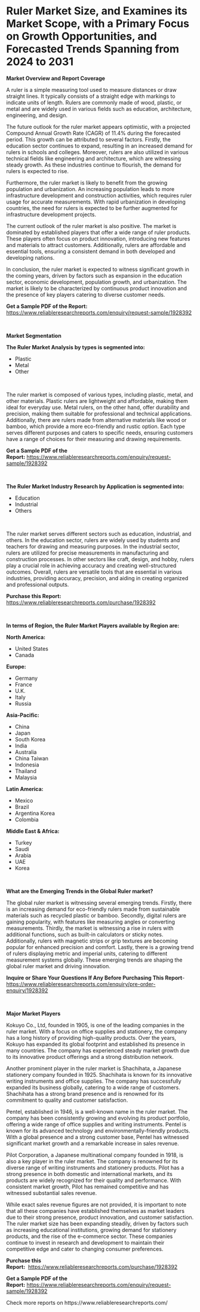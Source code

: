 <p><h1>Ruler Market Size, and Examines its Market Scope, with a Primary Focus on Growth Opportunities, and Forecasted Trends Spanning from 2024 to 2031</h1></p><p><strong>Market Overview and Report Coverage</strong></p>
<p><p>A ruler is a simple measuring tool used to measure distances or draw straight lines. It typically consists of a straight edge with markings to indicate units of length. Rulers are commonly made of wood, plastic, or metal and are widely used in various fields such as education, architecture, engineering, and design.</p><p>The future outlook for the ruler market appears optimistic, with a projected Compound Annual Growth Rate (CAGR) of 11.4% during the forecasted period. This growth can be attributed to several factors. Firstly, the education sector continues to expand, resulting in an increased demand for rulers in schools and colleges. Moreover, rulers are also utilized in various technical fields like engineering and architecture, which are witnessing steady growth. As these industries continue to flourish, the demand for rulers is expected to rise.</p><p>Furthermore, the ruler market is likely to benefit from the growing population and urbanization. An increasing population leads to more infrastructure development and construction activities, which requires ruler usage for accurate measurements. With rapid urbanization in developing countries, the need for rulers is expected to be further augmented for infrastructure development projects.</p><p>The current outlook of the ruler market is also positive. The market is dominated by established players that offer a wide range of ruler products. These players often focus on product innovation, introducing new features and materials to attract customers. Additionally, rulers are affordable and essential tools, ensuring a consistent demand in both developed and developing nations.</p><p>In conclusion, the ruler market is expected to witness significant growth in the coming years, driven by factors such as expansion in the education sector, economic development, population growth, and urbanization. The market is likely to be characterized by continuous product innovation and the presence of key players catering to diverse customer needs.</p></p>
<p><strong>Get a Sample PDF of the Report:</strong> <a href="https://www.reliableresearchreports.com/enquiry/request-sample/1928392">https://www.reliableresearchreports.com/enquiry/request-sample/1928392</a></p>
<p>&nbsp;</p>
<p><strong>Market Segmentation</strong></p>
<p><strong>The Ruler Market Analysis by types is segmented into:</strong></p>
<p><ul><li>Plastic</li><li>Metal</li><li>Other</li></ul></p>
<p>&nbsp;</p>
<p><p>The ruler market is composed of various types, including plastic, metal, and other materials. Plastic rulers are lightweight and affordable, making them ideal for everyday use. Metal rulers, on the other hand, offer durability and precision, making them suitable for professional and technical applications. Additionally, there are rulers made from alternative materials like wood or bamboo, which provide a more eco-friendly and rustic option. Each type serves different purposes and caters to specific needs, ensuring customers have a range of choices for their measuring and drawing requirements.</p></p>
<p><strong>Get a Sample PDF of the Report:</strong>&nbsp;<a href="https://www.reliableresearchreports.com/enquiry/request-sample/1928392">https://www.reliableresearchreports.com/enquiry/request-sample/1928392</a></p>
<p>&nbsp;</p>
<p><strong>The Ruler Market Industry Research by Application is segmented into:</strong></p>
<p><ul><li>Education</li><li>Industrial</li><li>Others</li></ul></p>
<p>&nbsp;</p>
<p><p>The ruler market serves different sectors such as education, industrial, and others. In the education sector, rulers are widely used by students and teachers for drawing and measuring purposes. In the industrial sector, rulers are utilized for precise measurements in manufacturing and construction processes. In other sectors like craft, design, and hobby, rulers play a crucial role in achieving accuracy and creating well-structured outcomes. Overall, rulers are versatile tools that are essential in various industries, providing accuracy, precision, and aiding in creating organized and professional outputs.</p></p>
<p><strong>Purchase this Report:</strong>&nbsp; <a href="https://www.reliableresearchreports.com/purchase/1928392">https://www.reliableresearchreports.com/purchase/1928392</a></p>
<p>&nbsp;</p>
<p><strong>In terms of Region, the Ruler Market Players available by Region are:</strong></p>
<p>
    <p> <strong> North America: </strong>
        <ul>
            <li>United States</li>
            <li>Canada</li>
        </ul>
        </p> 
    <p> <strong> Europe: </strong>
        <ul>
            <li>Germany</li>
            <li>France</li>
            <li>U.K.</li>
            <li>Italy</li>
            <li>Russia</li>
        </ul>
        </p> 
    <p> <strong> Asia-Pacific: </strong>
        <ul>
            <li>China</li>
            <li>Japan</li>
            <li>South Korea</li>
            <li>India</li>
            <li>Australia</li>
            <li>China Taiwan</li>
            <li>Indonesia</li>
            <li>Thailand</li>
            <li>Malaysia</li>
        </ul>
        </p> 
    <p> <strong> Latin America: </strong>
        <ul>
            <li>Mexico</li>
            <li>Brazil</li>
            <li>Argentina Korea</li>
            <li>Colombia</li>
        </ul>
        </p> 
    <p> <strong> Middle East & Africa: </strong>
        <ul>
            <li>Turkey</li>
            <li>Saudi</li>
            <li>Arabia</li>
            <li>UAE</li>
            <li>Korea</li>
        </ul>
    </p>
    </p>
<p>&nbsp;</p>
<p><strong>What are the Emerging Trends in the Global Ruler market?</strong></p>
<p><p>The global ruler market is witnessing several emerging trends. Firstly, there is an increasing demand for eco-friendly rulers made from sustainable materials such as recycled plastic or bamboo. Secondly, digital rulers are gaining popularity, with features like measuring angles or converting measurements. Thirdly, the market is witnessing a rise in rulers with additional functions, such as built-in calculators or sticky notes. Additionally, rulers with magnetic strips or grip textures are becoming popular for enhanced precision and comfort. Lastly, there is a growing trend of rulers displaying metric and imperial units, catering to different measurement systems globally. These emerging trends are shaping the global ruler market and driving innovation.</p></p>
<p><strong>Inquire or Share Your Questions If Any Before Purchasing This Report</strong>- <a href="https://www.reliableresearchreports.com/enquiry/pre-order-enquiry/1928392">https://www.reliableresearchreports.com/enquiry/pre-order-enquiry/1928392</a></p>
<p>&nbsp;</p>
<p><strong>Major Market Players</strong></p>
<p><p>Kokuyo Co., Ltd, founded in 1905, is one of the leading companies in the ruler market. With a focus on office supplies and stationery, the company has a long history of providing high-quality products. Over the years, Kokuyo has expanded its global footprint and established its presence in many countries. The company has experienced steady market growth due to its innovative product offerings and a strong distribution network.</p><p>Another prominent player in the ruler market is Shachihata, a Japanese stationery company founded in 1925. Shachihata is known for its innovative writing instruments and office supplies. The company has successfully expanded its business globally, catering to a wide range of customers. Shachihata has a strong brand presence and is renowned for its commitment to quality and customer satisfaction.</p><p>Pentel, established in 1946, is a well-known name in the ruler market. The company has been consistently growing and evolving its product portfolio, offering a wide range of office supplies and writing instruments. Pentel is known for its advanced technology and environmentally-friendly products. With a global presence and a strong customer base, Pentel has witnessed significant market growth and a remarkable increase in sales revenue.</p><p>Pilot Corporation, a Japanese multinational company founded in 1918, is also a key player in the ruler market. The company is renowned for its diverse range of writing instruments and stationery products. Pilot has a strong presence in both domestic and international markets, and its products are widely recognized for their quality and performance. With consistent market growth, Pilot has remained competitive and has witnessed substantial sales revenue.</p><p>While exact sales revenue figures are not provided, it is important to note that all these companies have established themselves as market leaders due to their strong presence, product innovation, and customer satisfaction. The ruler market size has been expanding steadily, driven by factors such as increasing educational institutions, growing demand for stationery products, and the rise of the e-commerce sector. These companies continue to invest in research and development to maintain their competitive edge and cater to changing consumer preferences.</p></p>
<p><strong>Purchase this Report:</strong>&nbsp;&nbsp;<a href="https://www.reliableresearchreports.com/purchase/1928392">https://www.reliableresearchreports.com/purchase/1928392</a></p>
<p></p>
<p><strong>Get a Sample PDF of the Report:</strong>&nbsp;<a href="https://www.reliableresearchreports.com/enquiry/request-sample/1928392">https://www.reliableresearchreports.com/enquiry/request-sample/1928392</a></p>
<p>Check more reports on https://www.reliableresearchreports.com/</p>